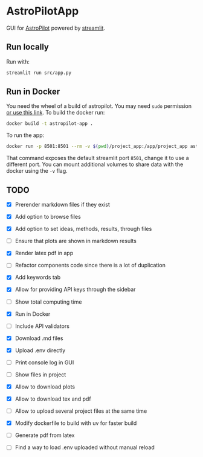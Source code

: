 # AstroPilotApp

GUI for [AstroPilot](https://github.com/AstroPilot-AI/AstroPilot.git) powered by [streamlit](https://streamlit.io).

## Run locally

Run with:

```bash
streamlit run src/app.py
```

## Run in Docker

You need the wheel of a build of astropilot. You may need `sudo` permission [or use this link](https://docs.docker.com/engine/install/linux-postinstall/). To build the docker run:

```bash
docker build -t astropilot-app .
```

To run the app:

```bash
docker run -p 8501:8501 --rm -v $(pwd)/project_app:/app/project_app astropilot-app
```

That command exposes the default streamlit port `8501`, change it to use a different port. You can mount additional volumes to share data with the docker using the `-v` flag.

## TODO

- [x] Prerender markdown files if they exist
- [x] Add option to browse files
- [x] Add option to set ideas, methods, results, through files
- [ ] Ensure that plots are shown in markdown results
- [x] Render latex pdf in app
- [ ] Refactor components code since there is a lot of duplication
- [x] Add keywords tab
- [x] Allow for providing API keys through the sidebar
- [ ] Show total computing time
- [x] Run in Docker
- [ ] Include API validators
- [x] Download .md files
- [x] Upload .env directly
- [ ] Print console log in GUI
- [ ] Show files in project
- [x] Allow to download plots
- [x] Allow to download tex and pdf
- [ ] Allow to upload several project files at the same time
- [x] Modify dockerfile to build with uv for faster build
- [ ] Generate pdf from latex
- [ ] Find a way to load .env uploaded without manual reload


